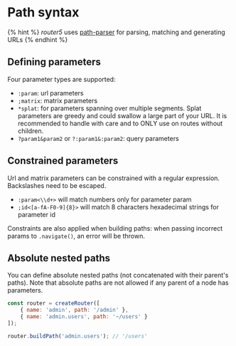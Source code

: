 # Path syntax

{% hint %}
_router5_ uses [path-parser](https://github.com/troch/path-parser) for parsing, matching and generating URLs
{% endhint %}

## Defining parameters

Four parameter types are supported:

- `:param`: url parameters
- `;matrix`: matrix parameters
- `*splat`: for parameters spanning over multiple segments. Splat parameters are greedy and could swallow a
large part of your URL. It is recommended to handle with care and to ONLY use on routes without children.
- `?param1&param2` or `?:param1&:param2`: query parameters


## Constrained parameters

Url and matrix parameters can be constrained with a regular expression. Backslashes need to be escaped.

- `:param<\\d+>` will match numbers only for parameter param
- `;id<[a-fA-F0-9]{8}>` will match 8 characters hexadecimal strings for parameter id

Constraints are also applied when building paths: when passing incorrect params to `.navigate()`,
an error will be thrown.


## Absolute nested paths

You can define absolute nested paths (not concatenated with their parent's paths). Note that absolute paths are not allowed if any parent of a node has parameters.

```js
const router = createRouter([
    { name: 'admin', path: '/admin' },
    { name: 'admin.users', path: '~/users' }
]);

router.buildPath('admin.users'); // '/users'
```
